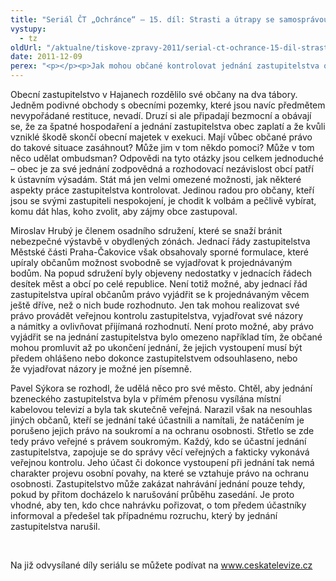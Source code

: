 ```yaml
---
title: "Seriál ČT „Ochránce“ – 15. díl: Strasti a útrapy se samosprávou"
vystupy:
  - tz
oldUrl: "/aktualne/tiskove-zpravy-2011/serial-ct-ochrance-15-dil-strasti-a-utrapy-se-samospravou-1"
date: 2011-12-09
perex: "<p></p><p>Jak mohou občané kontrolovat jednání zastupitelstva obce? Mohou ovlivňovat jeho rozhodování? O tom bude 15. díl seriálu Ochránce vysílaný na ČT2 v úterý 13. 12. v 17:20 hod a v repríze ve středu 14. 12. v 9:35 hod.</p>"
---
```


<!-- imported from the old website -->

<p>Obecní zastupitelstvo v Hajanech rozdělilo své občany na dva tábory. Jedněm podivné obchody s obecními pozemky, které jsou navíc předmětem nevypořádané restituce, nevadí. Druzí si ale připadají bezmocní a obávají se, že za špatné hospodaření a jednání zastupitelstva obec zaplatí a že kvůli vzniklé škodě skončí obecní majetek v exekuci. Mají vůbec občané právo do takové situace zasáhnout? Může jim v tom někdo pomoci? Může v tom něco udělat ombudsman? Odpovědi na tyto otázky jsou celkem jednoduché – obec je za své jednání zodpovědná a rozhodovací nezávislost obcí patří k ústavním výsadám. Stát má jen velmi omezené možnosti, jak některé aspekty práce zastupitelstva kontrolovat. Jedinou radou pro občany, kteří jsou se svými zastupiteli nespokojení, je chodit k volbám a pečlivě vybírat, komu dát hlas, koho zvolit, aby zájmy obce zastupoval.</p><p>Miroslav Hrubý je členem osadního sdružení, které se snaží bránit nebezpečné výstavbě v obydlených zónách. Jednací řády zastupitelstva Městské části Praha-Čakovice však obsahovaly sporné formulace, které upíraly občanům možnost svobodně se vyjadřovat k projednávaným bodům. Na popud sdružení byly objeveny nedostatky v jednacích řádech desítek měst a obcí po celé republice. Není totiž možné, aby jednací řád zastupitelstva upíral občanům právo vyjádřit se k projednávaným věcem ještě dříve, než o nich bude rozhodnuto. Jen tak mohou realizovat své právo provádět veřejnou kontrolu zastupitelstva, vyjadřovat své názory a námitky a ovlivňovat přijímaná rozhodnutí. Není proto možné, aby právo vyjádřit se na jednání zastupitelstva bylo omezeno například tím, že občané mohou promluvit až po ukončení jednání, že jejich vystoupení musí být předem ohlášeno nebo dokonce zastupitelstvem odsouhlaseno, nebo že vyjadřovat názory je možné jen písemně. </p><p>Pavel Sýkora se rozhodl, že udělá něco pro své město. Chtěl, aby jednání bzeneckého zastupitelstva byla v přímém přenosu vysílána místní kabelovou televizí a byla tak skutečně veřejná. Narazil však na nesouhlas jiných občanů, kteří se jednání také účastnili a namítali, že natáčením je porušeno jejich právo na soukromí a na ochranu osobnosti. Střetlo se zde tedy právo veřejné s právem soukromým. Každý, kdo se účastní jednání zastupitelstva, zapojuje se do správy věcí veřejných a fakticky vykonává veřejnou kontrolu. Jeho účast či dokonce vystoupení při jednání tak nemá charakter projevu osobní povahy, na které se vztahuje právo na ochranu osobnosti. Zastupitelstvo může zakázat nahrávání jednání pouze tehdy, pokud by přitom docházelo k narušování průběhu zasedání. Je proto vhodné, aby ten, kdo chce nahrávku pořizovat, o tom předem účastníky informoval a předešel tak případnému rozruchu, který by jednání zastupitelstva narušil.</p><p> </p>Na již odvysílané díly seriálu se můžete podívat na <a title="Otevření do nového okna" href="http://www.ceskatelevize.cz/" target="_blank">www.ceskatelevize.cz</a> 
